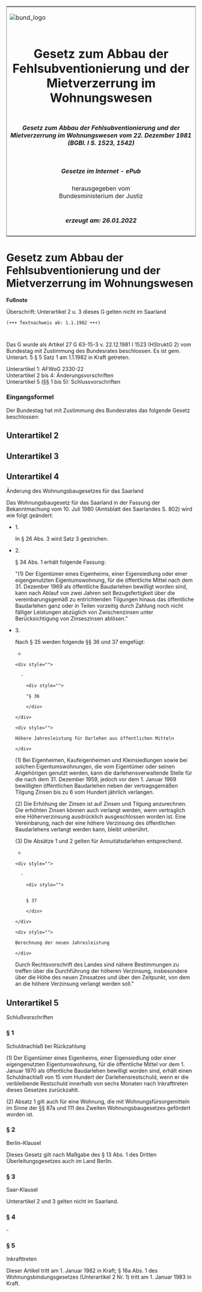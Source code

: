 <span id="DECKBLATT.html"></span>

<table border="0" frame="border" width="100%">

<tr valign="top">

<td align="left">

![bund\_logo](BfJ_2021_Web_de_de.gif)

</td>

<td align="right">

 

</td>

</tr>

<tr align="center" valign="middle">

<td colspan="2">

# Gesetz zum Abbau der Fehlsubventionierung und der Mietverzerrung im Wohnungswesen

</td>

</tr>

<tr align="center" valign="middle">

<td colspan="2">

##### Gesetz zum Abbau der Fehlsubventionierung und der Mietverzerrung im Wohnungswesen vom 22. Dezember 1981 (BGBl. I S. 1523, 1542)

</td>

</tr>

<tr align="center" valign="middle">

<td colspan="2">

  
  

##### Gesetze im Internet - ePub  
  
herausgegeben vom  
Bundesministerium der Justiz

</td>

</tr>

<tr align="center" valign="bottom">

<td colspan="2">

  
  

##### erzeugt am: 26.01.2022

</td>

</tr>

</table>

<span id="BJNR015429981.html"></span>

# Gesetz zum Abbau der Fehlsubventionierung und der Mietverzerrung im Wohnungswesen

<div>

  
**Fußnote**

<div class="jnhtml">

<div>

<div class="jurAbsatz">

Überschrift: Unterartikel 2 u. 3 dieses G gelten nicht im Saarland  
  

``` 
(+++ Textnachweis ab: 1.1.1982 +++)

 
```

Das G wurde als Artikel 27 G 63-15-3 v. 22.12.1981 I 1523 (HStruktG 2)
vom Bundestag mit Zustimmung des Bundesrates beschlossen. Es ist gem.
Unterart. 5 § 5 Satz 1 am 1.1.1982 in Kraft getreten.

</div>

<div class="jurAbsatz">

  
Unterartikel 1: AFWoG 2330-22  
Unterartikel 2 bis 4: Änderungsvorschriften  
Unterartikel 5 (§§ 1 bis 5): Schlussvorschriften

</div>

</div>

</div>

</div>

<span id="BJNR015429981BJNE000600319.html"></span>

### Eingangsformel  

<div>

<div class="jnhtml">

<div>

<div class="jurAbsatz">

Der Bundestag hat mit Zustimmung des Bundesrates das folgende Gesetz
beschlossen:

</div>

</div>

</div>

</div>

<span id="BJNR015429981BJNG000200319.html"></span>

## Unterartikel 2  

<span id="BJNR015429981BJNG000300319.html"></span>

## Unterartikel 3  

<span id="BJNR015429981BJNG000400319.html"></span>

## Unterartikel 4  
Änderung des Wohnungsbaugesetzes für das Saarland

<div>

<div class="jnhtml">

<div>

<div class="jurAbsatz">

Das Wohnungsbaugesetz für das Saarland in der Fassung der Bekanntmachung
vom 10. Juli 1980 (Amtsblatt des Saarlandes S. 802) wird wie folgt
geändert:

  - 1\.
    
    <div style="">
    
    In § 26 Abs. 3 wird Satz 3 gestrichen.
    
    </div>

  - 2\.
    
    <div style="">
    
    § 34 Abs. 1 erhält folgende Fassung:
    
    </div>
    
    <div style="">
    
    "(1) Der Eigentümer eines Eigenheims, einer Eigensiedlung oder einer
    eigengenutzten Eigentumswohnung, für die öffentliche Mittel nach dem
    31. Dezember 1969 als öffentliche Baudarlehen bewilligt worden sind,
    kann nach Ablauf von zwei Jahren seit Bezugsfertigkeit über die
    vereinbarungsgemäß zu entrichtenden Tilgungen hinaus das öffentliche
    Baudarlehen ganz oder in Teilen vorzeitig durch Zahlung noch nicht
    fälliger Leistungen abzüglich von Zwischenzinsen unter
    Berücksichtigung von Zinseszinsen ablösen."
    
    </div>

  - 3\.
    
    <div style="">
    
    Nach § 35 werden folgende §§ 36 und 37 eingefügt:
    
      - 
        
        <div style="">
        
          - 
            
            <div style="">
            
            "§ 36
            
            </div>
        
        </div>
        
        <div style="">
        
        Höhere Jahresleistung für Darlehen aus öffentlichen Mitteln
        
        </div>
    
    </div>
    
    <div style="">
    
    (1) Bei Eigenheimen, Kaufeigenheimen und Kleinsiedlungen sowie bei
    solchen Eigentumswohnungen, die vom Eigentümer oder seinen
    Angehörigen genutzt werden, kann die darlehensverwaltende Stelle
    für die nach dem 31. Dezember 1959, jedoch vor dem 1. Januar 1969
    bewilligten öffentlichen Baudarlehen neben der vertragsgemäßen
    Tilgung Zinsen bis zu 6 vom Hundert jährlich verlangen.
    
    </div>
    
    <div style="">
    
    (2) Die Erhöhung der Zinsen ist auf Zinsen und Tilgung anzurechnen.
    Die erhöhten Zinsen können auch verlangt werden, wenn vertraglich
    eine Höherverzinsung ausdrücklich ausgeschlossen worden ist. Eine
    Vereinbarung, nach der eine höhere Verzinsung des öffentlichen
    Baudarlehens verlangt werden kann, bleibt unberührt.
    
    </div>
    
    <div style="">
    
    (3) Die Absätze 1 und 2 gelten für Annuitätsdarlehen entsprechend.
    
    </div>
    
    <div style="">
    
      - 
        
        <div style="">
        
          - 
            
            <div style="">
            
              
            § 37
            
            </div>
        
        </div>
        
        <div style="">
        
        Berechnung der neuen Jahresleistung
        
        </div>
    
    </div>
    
    <div style="">
    
    Durch Rechtsvorschrift des Landes sind nähere Bestimmungen zu
    treffen über die Durchführung der höheren Verzinsung, insbesondere
    über die Höhe des neuen Zinssatzes und über den Zeitpunkt, von dem
    an die höhere Verzinsung verlangt werden soll."
    
    </div>

</div>

</div>

</div>

</div>

<span id="BJNR015429981BJNG000500319.html"></span>

## Unterartikel 5  
Schlußvorschriften

<span id="BJNR015429981BJNE002000319.html"></span>

### § 1  
Schuldnachlaß bei Rückzahlung

<div>

<div class="jnhtml">

<div>

<div class="jurAbsatz">

(1) Der Eigentümer eines Eigenheims, einer Eigensiedlung oder einer
eigengenutzten Eigentumswohnung, für die öffentliche Mittel vor dem 1.
Januar 1970 als öffentliche Baudarlehen bewilligt worden sind, erhält
einen Schuldnachlaß von 15 vom Hundert der Darlehensrestschuld, wenn er
die verbleibende Restschuld innerhalb von sechs Monaten nach
Inkrafttreten dieses Gesetzes zurückzahlt.

</div>

<div class="jurAbsatz">

(2) Absatz 1 gilt auch für eine Wohnung, die mit Wohnungsfürsorgemitteln
im Sinne der §§ 87a und 111 des Zweiten Wohnungsbaugesetzes gefördert
worden ist.

</div>

</div>

</div>

</div>

<span id="BJNR015429981BJNE002100319.html"></span>

### § 2  
Berlin-Klausel

<div>

<div class="jnhtml">

<div>

<div class="jurAbsatz">

Dieses Gesetz gilt nach Maßgabe des § 13 Abs. 1 des Dritten
Überleitungsgesetzes auch im Land Berlin.

</div>

</div>

</div>

</div>

<span id="BJNR015429981BJNE002200319.html"></span>

### § 3  
Saar-Klausel

<div>

<div class="jnhtml">

<div>

<div class="jurAbsatz">

Unterartikel 2 und 3 gelten nicht im Saarland.

</div>

</div>

</div>

</div>

<span id="BJNR015429981BJNE002300319.html"></span>

### § 4  

<div>

<div class="jnhtml">

<div>

<div class="jurAbsatz">

\-

</div>

</div>

</div>

</div>

<span id="BJNR015429981BJNE002401307.html"></span>

### § 5  
Inkrafttreten

<div>

<div class="jnhtml">

<div>

<div class="jurAbsatz">

Dieser Artikel tritt am 1. Januar 1982 in Kraft; § 16a Abs. 1 des
Wohnungsbindungsgesetzes (Unterartikel 2 Nr. 1) tritt am 1. Januar 1983
in Kraft.

</div>

</div>

</div>

</div>
